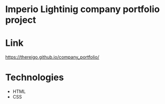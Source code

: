 # Imperio Lightinig company portfolio project

Link
====
https://thereigo.github.io/company_portfolio/

Technologies
=============
+ HTML 
+ CSS
